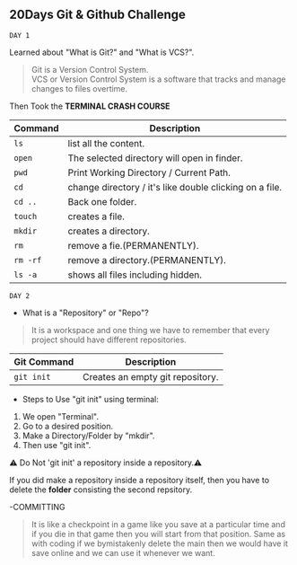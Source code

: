 ## 20Days Git & Github Challenge

```
DAY 1
```
Learned about "What is Git?" and "What is VCS?".  
>Git is a Version Control System.  
>VCS or Version Control System is a software that tracks and manage changes to files overtime.

Then Took the <b>TERMINAL CRASH COURSE</b>

| Command | Description |
| --- | --- |
| `ls` | list all the content.                                    |
| `open` | The selected directory will open in finder.            |
| `pwd` | Print Working Directory / Current Path.                 |
| `cd` | change directory / it's like double clicking on a file.  |
| `cd ..` | Back one folder.                                      |
| `touch` | creates a file.                                       |  
| `mkdir` |creates a directory.                                   |
| `rm` | remove a fie.(PERMANENTLY).                              |
| `rm -rf` | remove a directory.(PERMANENTLY).                    |
| `ls -a` | shows all files including hidden.                     |

```
DAY 2
```
- What is a "Repository" or "Repo"?       
>It is a workspace and one thing we have to remember that every project should have different repositories.

| Git Command | Description |
| --- | --- |
| `git init` | Creates an empty git repository.                |



- Steps to Use "git init" using terminal:
1. We open "Terminal".
2. Go to a desired position.
3. Make a Directory/Folder by "mkdir".
4. Then use "git init".

:warning: Do Not 'git init' a repository inside a repository.:warning:

If you did make a repository inside a repository itself, then you have to delete the **folder** consisting the second repsitory.


-COMMITTING
>It is like a checkpoint in a game like you save at a particular time and if you die in that game then you will start from that position. Same as with coding if we bymistakenly delete the main then we would have it save online and we can use it whenever we want.





